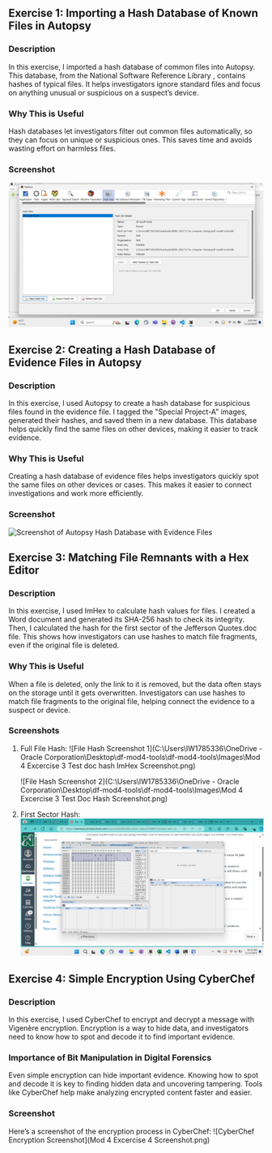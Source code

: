 ## Exercise 1: Importing a Hash Database of Known Files in Autopsy
### Description
In this exercise, I imported a hash database of common files into Autopsy. This database, from the National Software Reference Library , contains hashes of typical files. It helps investigators ignore standard files and focus on anything unusual or suspicious on a suspect’s device.

### Why This is Useful
Hash databases let investigators filter out common files automatically, so they can focus on unique or suspicious ones. This saves time and avoids wasting effort on harmless files.

### Screenshot
![Hash Set Screenshot](https://github.com/IanW25/df-mod4-tools/blob/main/Images/Mod%204%20Excercise%201%20Screenshot.png)


## Exercise 2: Creating a Hash Database of Evidence Files in Autopsy
### Description
In this exercise, I used Autopsy to create a hash database for suspicious files found in the evidence file. I tagged the "Special Project-A" images, generated their hashes, and saved them in a new database. This database helps quickly find the same files on other devices, making it easier to track evidence.

### Why This is Useful
Creating a hash database of evidence files helps investigators quickly spot the same files on other devices or cases. This makes it easier to connect investigations and work more efficiently.

### Screenshot
![Screenshot of Autopsy Hash Database with Evidence Files](Images/Mod%204%20Excercise%202%20Screenshot.png")

## Exercise 3: Matching File Remnants with a Hex Editor
### Description
In this exercise, I used ImHex to calculate hash values for files. I created a Word document and generated its SHA-256 hash to check its integrity. Then, I calculated the hash for the first sector of the Jefferson Quotes.doc file. This shows how investigators can use hashes to match file fragments, even if the original file is deleted.

### Why This is Useful
When a file is deleted, only the link to it is removed, but the data often stays on the storage until it gets overwritten. Investigators can use hashes to match file fragments to the original file, helping connect the evidence to a suspect or device.

### Screenshots
1. Full File Hash:
   ![File Hash Screenshot 1](C:\Users\IW1785336\OneDrive - Oracle Corporation\Desktop\df-mod4-tools\df-mod4-tools\Images\Mod 4 Excercise 3 Test doc hash ImHex Screenshot.png)

   ![File Hash Screenshot 2](C:\Users\IW1785336\OneDrive - Oracle Corporation\Desktop\df-mod4-tools\df-mod4-tools\Images\Mod 4 Excercise 3 Test Doc Hash Screenshot.png)

2. First Sector Hash:
   ![First Sector Hash Screenshot](https://github.com/IanW25/df-mod4-tools/blob/83d13209dd4cc33661da5c728493b803c15cea5e/Mod%204%20Excercise%203%20Jeff%20Hash%20Screenshot.png)

## Exercise 4: Simple Encryption Using CyberChef

### Description
In this exercise, I used CyberChef to encrypt and decrypt a message with Vigenère encryption. Encryption is a way to hide data, and investigators need to know how to spot and decode it to find important evidence.

### Importance of Bit Manipulation in Digital Forensics
Even simple encryption can hide important evidence. Knowing how to spot and decode it is key to finding hidden data and uncovering tampering. Tools like CyberChef help make analyzing encrypted content faster and easier.

### Screenshot
Here’s a screenshot of the encryption process in CyberChef:
![CyberChef Encryption Screenshot](Mod 4 Excercise 4 Screenshot.png)
